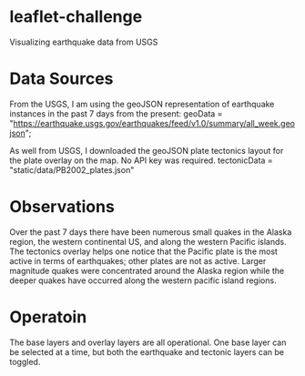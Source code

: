 # leaflet-challenge
Visualizing earthquake data from USGS

# Data Sources
From the USGS, I am using the geoJSON representation of earthquake instances in the past 7 days from the present:
geoData = "https://earthquake.usgs.gov/earthquakes/feed/v1.0/summary/all_week.geojson";

As well from USGS, I downloaded the geoJSON plate tectonics layout for the plate overlay on the map.  No API key was required.
tectonicData = "static/data/PB2002_plates.json"

# Observations
Over the past 7 days there have been numerous small quakes in the Alaska region, the western continental US, and along the western Pacific islands.  The tectonics overlay helps one notice that the Pacific plate is the most active in terms of earthquakes; other plates are not as active.  Larger magnitude quakes were concentrated around the Alaska region while the deeper quakes have occurred along the western pacific island regions.

# Operatoin
The base layers and overlay layers are all operational.  One base layer can be selected at a time, but both the earthquake and tectonic layers can be toggled.